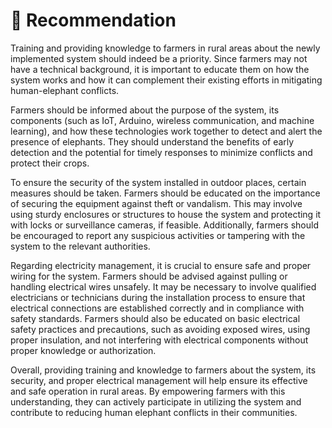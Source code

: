 # 🐘 Recommendation

Training and providing knowledge to farmers in rural areas about the newly implemented system should indeed be a priority. Since farmers may not have a technical background, it is important to educate them on how the system works and how it can complement their existing efforts in mitigating human-elephant conflicts.

Farmers should be informed about the purpose of the system, its components (such as IoT, Arduino, wireless communication, and machine learning), and how these technologies work together to detect and alert the presence of elephants. They should understand the benefits of early detection and the potential for timely responses to minimize conflicts and protect their crops.

To ensure the security of the system installed in outdoor places, certain measures should be taken. Farmers should be educated on the importance of securing the equipment against theft or vandalism. This may involve using sturdy enclosures or structures to house the system and protecting it with locks or surveillance cameras, if feasible. Additionally, farmers should be encouraged to report any suspicious activities or tampering with the system to the relevant authorities.

Regarding electricity management, it is crucial to ensure safe and proper wiring for the system. Farmers should be advised against pulling or handling electrical wires unsafely. It may be necessary to involve qualified electricians or technicians during the installation process to ensure that electrical connections are established correctly and in compliance with safety standards. Farmers should also be educated on basic electrical safety practices and precautions, such as avoiding exposed wires, using proper insulation, and not interfering with electrical components without proper knowledge or authorization.

Overall, providing training and knowledge to farmers about the system, its security, and proper electrical management will help ensure its effective and safe operation in rural areas. By empowering farmers with this understanding, they can actively participate in utilizing the system and contribute to reducing human elephant conflicts in their communities.
